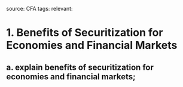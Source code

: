 source: CFA
tags: 
relevant: 

# 1. Benefits of Securitization for Economies and Financial Markets

## a. explain benefits of securitization for economies and financial markets;

